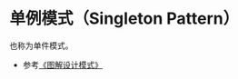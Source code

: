 # 单例模式（Singleton Pattern）

也称为单件模式。

* 参考[《图解设计模式》](https://design-patterns.readthedocs.io/zh_CN/latest/creational_patterns/singleton.html)

